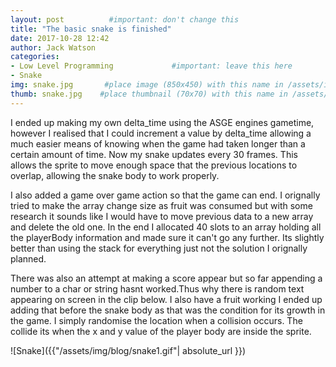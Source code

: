 ```yaml
---
layout: post          #important: don't change this
title: "The basic snake is finished"
date: 2017-10-28 12:42
author: Jack Watson
categories:
- Low Level Programming             #important: leave this here
- Snake
img: snake.jpg       #place image (850x450) with this name in /assets/img/blog/
thumb: snake.jpg    #place thumbnail (70x70) with this name in /assets/img/blog/thumbs/
---
```


<!--more-->
I ended up making my own delta_time using the ASGE engines gametime, however I realised that I could increment a value by delta_time allowing a much easier means of knowing when the game had taken longer than a certain amount of time. Now my snake updates every 30 frames. This allows the sprite to move enough space that the previous locations to overlap, allowing the snake body to work properly.

I also added a game over game action so that the game can end. I orignally tried to make the array change size as fruit was consumed but with some research it sounds like I would have to move previous data to a new array and delete the old one. In the end I allocated 40 slots to an array holding all the playerBody information and made sure it can't go any further. Its slightly better than using the stack for everything just not the solution I orignally planned.

There was also an attempt at making a score appear but so far appending a number to a char or string hasnt worked.Thus why there is random text appearing on screen in the clip below. I also have a fruit working I ended up adding that before the snake body as that was the condition for its growth in the game. I simply randomise the location when a collision occurs. The collide its when the x and y value of the player body are inside the sprite.


![Snake]({{"/assets/img/blog/snake1.gif"| absolute_url }})

